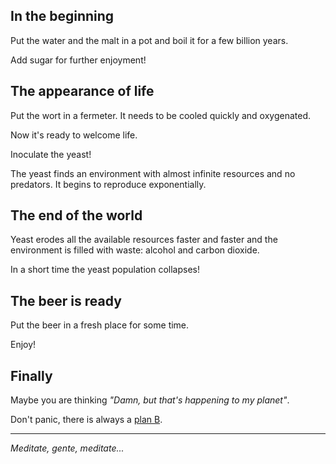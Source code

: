## In the beginning

Put the water and the malt in a pot and boil it for a few billion years.

Add sugar for further enjoyment!

## The appearance of life

Put the wort in a fermeter. It needs to be cooled quickly and oxygenated.

Now it's ready to welcome life.

Inoculate the yeast!

The yeast finds an environment with almost infinite resources and no predators. It begins to reproduce exponentially.

## The end of the world

Yeast erodes all the available resources faster and faster and the environment is filled with waste: alcohol and carbon dioxide.

In a short time the yeast population collapses!

## The beer is ready

Put the beer in a fresh place for some time.

Enjoy!

## Finally

Maybe you are thinking *"Damn, but that's happening to my planet"*.

Don't panic, there is always a [plan B](https://pysimone.github.io/theendoftheworld/planetb).

---

*Meditate, gente, meditate...*
